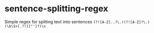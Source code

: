 # sentence-splitting-regex
Simple regex for spliting text into sentences
`(?![A-Z]..?\.)(?![A-Z]?\.)(\b\S+[.?!]["']?)\s`
